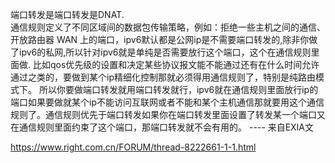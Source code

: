 端口转发是端口转发是DNAT.  
通信规则定义了不同区域间的数据包传输策略，例如：拒绝一些主机之间的通信、开放路由器 WAN 上的端口，ipv6默认都是公网ip是不需要端口转发的,除非你做了ipv6的私网,所以针对ipv6就是单纯是否需要放行这个端口，这个在通信规则里面做. 比如qos优先级的设置和决定某些协议报文能不能通过还有在什么时间允许通过之类的，要做到某个ip精细化控制那就必须得用通信规则了，特别是纯路由模式下。
所以你要做端口转发就用端口转发就行，ipv6就在通信规则里面放行ip的端口如果要做就某个ip不能访问互联网或者不能和某个主机通信那就要用这个通信规则了。通信规则优先于端口转发如果你在端口转发里面设置了转发某一个端口又在通信规则里面约束了这个端口，那端口转发就不会有用的。 ---- 来自EXIA文


https://www.right.com.cn/FORUM/thread-8222661-1-1.html